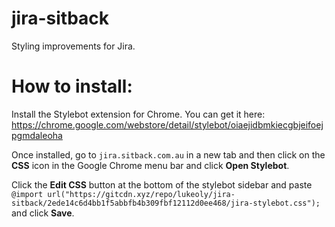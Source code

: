 # jira-sitback
Styling improvements for Jira.

# How to install:
Install the Stylebot extension for Chrome. You can get it here: https://chrome.google.com/webstore/detail/stylebot/oiaejidbmkiecgbjeifoejpgmdaleoha

Once installed, go to `jira.sitback.com.au` in a new tab and then click on the **CSS** icon in the Google Chrome menu bar and click **Open Stylebot**.

Click the **Edit CSS** button at the bottom of the stylebot sidebar and paste `@import url("https://gitcdn.xyz/repo/lukeoly/jira-sitback/2ede14c6d4bb1f5abbfb4b309fbf12112d0ee468/jira-stylebot.css");`
 and click **Save**.
